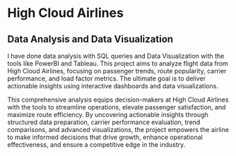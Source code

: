 # High Cloud Airlines 
## Data Analysis and Data Visualization

I have done data analysis with SQL queries and Data Visualization with the tools like PowerBI and Tableau. 
This project aims to analyze flight data from High Cloud Airlines, focusing on passenger trends, route popularity, carrier performance, and load factor metrics. The ultimate goal is to deliver actionable insights using interactive dashboards and data visualizations.

This comprehensive analysis equips decision-makers at High Cloud Airlines with the tools to streamline operations, elevate passenger satisfaction, and maximize route efficiency. By uncovering actionable insights through structured data preparation, carrier performance evaluation, trend comparisons, and advanced visualizations, the project empowers the airline to make informed decisions that drive growth, enhance operational effectiveness, and ensure a competitive edge in the industry.


